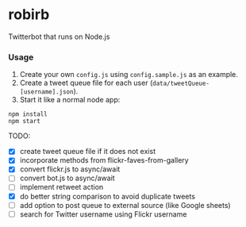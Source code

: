 robirb
==========

Twitterbot that runs on Node.js

### Usage
1. Create your own `config.js` using `config.sample.js` as an example.
1. Create a tweet queue file for each user (`data/tweetQueue-[username].json`).
1. Start it like a normal node app:
```
npm install
npm start
```

TODO:
- [x] create tweet queue file if it does not exist
- [x] incorporate methods from flickr-faves-from-gallery
- [x] convert flickr.js to async/await
- [ ] convert bot.js to async/await
- [ ] implement retweet action
- [x] do better string comparison to avoid duplicate tweets
- [ ] add option to post queue to external source (like Google sheets)
- [ ] search for Twitter username using Flickr username